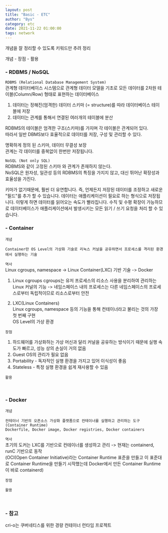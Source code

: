 ```yaml
---
layout: post
title: "Basic - ETC"
author: "Bys"
category: etc
date: 2021-11-22 01:00:00
tags: network
---
```


개념을 잘 정리할 수 있도록 키워드만 추려 정리

개념 - 장점 - 활용

### - RDBMS / NoSQL  
`RDBMS (Relational Database Management System)`  
관계형 데이터베이스 시스템으로 관계형 데이터 모델을 기초로 모든 데이터를 2차원 테이블(Column/Row) 형태로 표현하는 데이터베이스  

1. 데이터는 정해진(엄격한) 데이터 스키마 (= structure)를 따라 데이터베이스 테이블에 저장  
2. 데이터는 관계를 통해서 연결된 여러개의 테이블에 분산  

RDBMS의 테이블은 엄격한 구조(스키마)를 가지며 각 테이블은 관계되어 있다.  
따라서 일반 DBMS보다 효율적으로 데이터를 저장, 구성 및 관리할 수 있다.  

명확하게 정의 된 스키마, 데이터 무결성 보장  
관계는 각 데이터를 중복없이 한번만 저장됩니다.  


`NoSQL (Not only SQL)`  
RDBMS와 같이 고정된 스키마 와 관계가 존재하지 않는다.  
NoSQL은 원자성, 일관성 등의 RDBMS의 특징을 가지지 않고, 대신 뛰어난 확장성과 효율성을 가진다.  

키마가 없기때문에, 훨씬 더 유연합니다. 즉, 언제든지 저장된 데이터를 조정하고 새로운 "필드"를 추가 할 수 있습니다.
데이터는 애플리케이션이 필요로 하는 형식으로 저장됩니다. 이렇게 하면 데이터를 읽어오는 속도가 빨라집니다.
수직 및 수평 확장이 가능하므로 데이터베이스가 애플리케이션에서 발생시키는 모든 읽기 / 쓰기 요청을 처리 할 수 있습니다.



### - Container  
`개념`  
```
Container란 OS Level의 가상화 기술로 리눅스 커널을 공유하면서 프로세스를 격리된 환경에서 실행하는 기술  
```

`역사`  
Linux cgroups, namespace -> Linux Container(LXC) 기반 기술  -> Docker

1. Linux cgroups 
cgroups는 유저 프로세스의 리소스 사용을 분리하여 관리하는 Linux 커널의 기능 -> 네임스페이스 내의 프로세스는 다른 네임스페이스의 프로세스로부터 독립적이므로 리소스로부터 안전  

2. LXC(Linux Containers)  
Linux cgroups, namespace 등의 기능을 통해 컨테이너라고 불리는 것의 가장 첫 번째 구현  
OS Level의 가상 환경  

`장점`  
1. 하드웨어를 가상화하는 가상 머신과 달리 커널을 공유하는 방식이기 때문에 실행 속도가 빠르고, 성능 상의 손실이 거의 없음  
2. Guest OS의 관리가 필요 없음  
3. Portability - 독자적인 실행 환경을 가지고 있어 이식성이 좋음  
4. Stateless - 특정 실행 환경을 쉽게 재사용할 수 있음  

`활용`  


<br>

### - Docker  
`개념`
```
컨테이너 기반의 오픈소스 가상화 플랫폼으로 컨테이너를 실행하고 관리하는 도구 (Container Runtime)  
Dockerfile, Docker image, Docker registries, Docker containers  
```

`역사`  
초기의 도커는 LXC를 기반으로 컨테이너를 생성하고 관리 -> 현재는 containerd, runC 기반으로 동작  
(OCI(Open Container Initiative)라는 Container Runtime 표준을 만들고 이 표준대로 Container Runtime을 만들기 시작했는데 Docker에서 만든 Container Runtime이 바로 containerd)  

`장점`

`활용`

<br>

### - 참고
cri-o는 쿠버네티스를 위한 경량 컨테이너 런타임 프로젝트